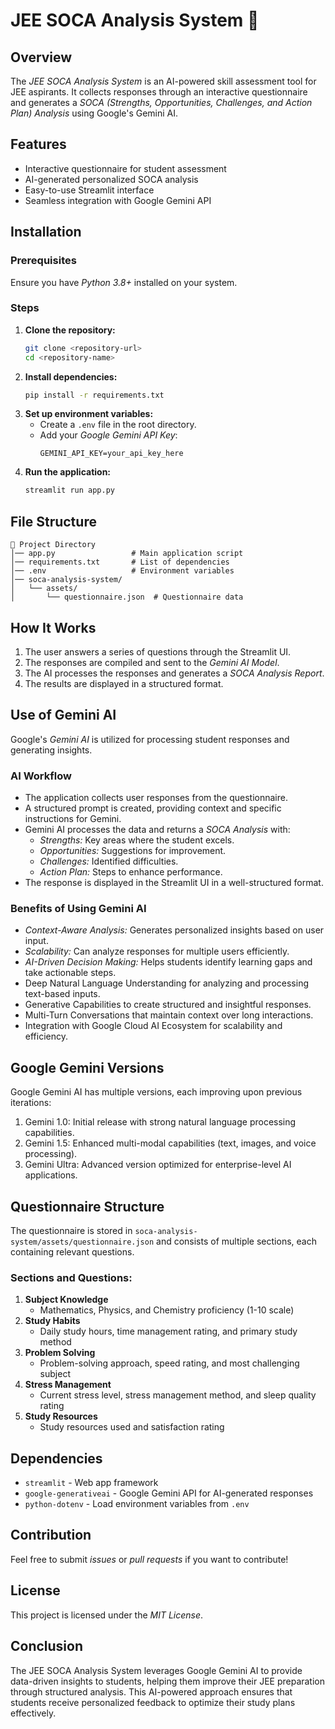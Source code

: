 # JEE SOCA Analysis System 🚀

## Overview
The *JEE SOCA Analysis System* is an AI-powered skill assessment tool for JEE aspirants. It collects responses through an interactive questionnaire and generates a *SOCA (Strengths, Opportunities, Challenges, and Action Plan) Analysis* using Google's Gemini AI.

## Features
- Interactive questionnaire for student assessment
- AI-generated personalized SOCA analysis
- Easy-to-use Streamlit interface
- Seamless integration with Google Gemini API

## Installation

### Prerequisites
Ensure you have *Python 3.8+* installed on your system.

### Steps
1. **Clone the repository:**
   ```sh
   git clone <repository-url>
   cd <repository-name>
   ```
2. **Install dependencies:**
   ```sh
   pip install -r requirements.txt
   ```
3. **Set up environment variables:**
   - Create a `.env` file in the root directory.
   - Add your *Google Gemini API Key*:
     ```
     GEMINI_API_KEY=your_api_key_here
     ```
4. **Run the application:**
   ```sh
   streamlit run app.py
   ```

## File Structure
```
📂 Project Directory
│── app.py                 # Main application script
│── requirements.txt       # List of dependencies
│── .env                   # Environment variables
│── soca-analysis-system/
│   └── assets/
│       └── questionnaire.json  # Questionnaire data
```

## How It Works
1. The user answers a series of questions through the Streamlit UI.
2. The responses are compiled and sent to the *Gemini AI Model*.
3. The AI processes the responses and generates a *SOCA Analysis Report*.
4. The results are displayed in a structured format.

## Use of Gemini AI
Google's *Gemini AI* is utilized for processing student responses and generating insights.

### AI Workflow
- The application collects user responses from the questionnaire.
- A structured prompt is created, providing context and specific instructions for Gemini.
- Gemini AI processes the data and returns a *SOCA Analysis* with:
  - *Strengths:* Key areas where the student excels.
  - *Opportunities:* Suggestions for improvement.
  - *Challenges:* Identified difficulties.
  - *Action Plan:* Steps to enhance performance.
- The response is displayed in the Streamlit UI in a well-structured format.

### Benefits of Using Gemini AI
- *Context-Aware Analysis:* Generates personalized insights based on user input.
- *Scalability:* Can analyze responses for multiple users efficiently.
- *AI-Driven Decision Making:* Helps students identify learning gaps and take actionable steps.
- Deep Natural Language Understanding for analyzing and processing text-based inputs.
- Generative Capabilities to create structured and insightful responses.
- Multi-Turn Conversations that maintain context over long interactions.
- Integration with Google Cloud AI Ecosystem for scalability and efficiency.

## Google Gemini Versions
Google Gemini AI has multiple versions, each improving upon previous iterations:
1. Gemini 1.0: Initial release with strong natural language processing capabilities.
2. Gemini 1.5: Enhanced multi-modal capabilities (text, images, and voice processing).
3. Gemini Ultra: Advanced version optimized for enterprise-level AI applications.

   
## Questionnaire Structure
The questionnaire is stored in `soca-analysis-system/assets/questionnaire.json` and consists of multiple sections, each containing relevant questions.

### Sections and Questions:
1. **Subject Knowledge**
   - Mathematics, Physics, and Chemistry proficiency (1-10 scale)
2. **Study Habits**
   - Daily study hours, time management rating, and primary study method
3. **Problem Solving**
   - Problem-solving approach, speed rating, and most challenging subject
4. **Stress Management**
   - Current stress level, stress management method, and sleep quality rating
5. **Study Resources**
   - Study resources used and satisfaction rating

## Dependencies
- `streamlit` - Web app framework
- `google-generativeai` - Google Gemini API for AI-generated responses
- `python-dotenv` - Load environment variables from `.env`

## Contribution
Feel free to submit *issues* or *pull requests* if you want to contribute!

## License
This project is licensed under the *MIT License*.

## Conclusion

The JEE SOCA Analysis System leverages Google Gemini AI to provide data-driven insights to students, helping them improve their JEE preparation through structured analysis. This AI-powered approach ensures that students receive personalized feedback to optimize their study plans effectively.

